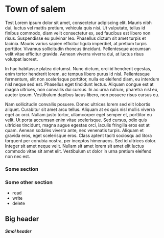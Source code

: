 # Town of salem
Test
 Lorem ipsum dolor sit amet, consectetur adipiscing elit. Mauris nibh dui, luctus vel mattis pretium, vehicula quis nisi. Ut vulputate, tellus id finibus commodo, diam velit consectetur ex, sed faucibus est libero non risus. Suspendisse eu pulvinar leo. Phasellus dictum sit amet turpis et lacinia. Mauris varius sapien efficitur ligula imperdiet, at pretium turpis porttitor. Vivamus sollicitudin rhoncus tincidunt. Pellentesque accumsan velit vitae efficitur gravida. Aenean viverra viverra dui, at luctus risus volutpat laoreet.

In hac habitasse platea dictumst. Nunc dictum, orci id hendrerit egestas, enim tortor hendrerit lorem, ac tempus libero purus id nisl. Pellentesque fermentum, elit non scelerisque porttitor, nulla ex eleifend diam, eu interdum nisl neque sed est. Phasellus eget tincidunt lectus. Aliquam congue est at magna ultrices, non convallis dui cursus. In ac urna rutrum, pharetra nisl eu, auctor ipsum. Vestibulum dapibus lacus libero, non posuere risus cursus eu.

Nam sollicitudin convallis posuere. Donec ultrices lorem sed elit lobortis aliquet. Curabitur sit amet arcu tellus. Aliquam at ex quis nisl mollis viverra eget ac orci. Nullam justo tortor, ullamcorper eget semper et, porttitor eu velit. Ut porta accumsan enim vitae scelerisque. Sed cursus, odio quis ultricies tincidunt, magna augue egestas orci, iaculis fringilla eros est at quam. Aenean sodales viverra ante, nec venenatis turpis. Aliquam et gravida eros, eget scelerisque eros. Class aptent taciti sociosqu ad litora torquent per conubia nostra, per inceptos himenaeos. Sed id ultrices dolor. Integer sit amet neque velit. Nullam sit amet lorem sit amet elit luctus commodo vitae sit amet elit. Vestibulum ut dolor in urna pretium eleifend non nec est. 

### Some section

### Some other section

- read
- write
- delete

## Big header

##### Smol header
